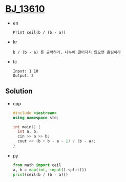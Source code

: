 # [BJ_13610](https://acmicpc.net/problem/13610)

* en

  ```en
  Print ceil(b / (b - a))
  ```

* kr

  ```kr
  b / (b - a) 를 출력하라. 나누어 떨어지지 않으면 올림하라
  ```

* tc

  ```tc
  Input: 1 10
  Output: 2
  ```

## Solution

* cpp

  ```cpp
  #include <iostream>
  using namespace std;

  int main() {
    int a, b;
    cin >> a >> b;
    cout << (b + b - a - 1) / (b - a);
  }
  ```

* py

  ```py
  from math import ceil
  a, b = map(int, input().split())
  print(ceil(b / (b - a)))
  ```
